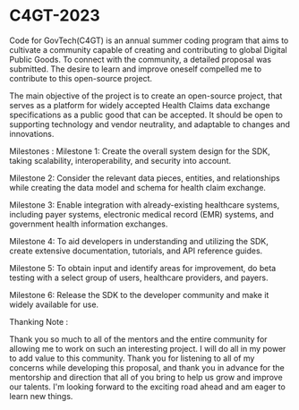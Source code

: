# C4GT-2023
Code for GovTech(C4GT) is an annual summer coding program that aims to cultivate a community capable of creating and contributing to global Digital Public Goods. To connect with the community, a detailed proposal was submitted. The desire to learn and improve oneself compelled me to contribute to this open-source project. 

The main objective of the project is to create an open-source project, that serves as a platform for widely accepted Health Claims data exchange specifications as a public good that can be accepted. It should be open to supporting technology and vendor neutrality, and adaptable to changes and innovations. 

Milestones :
Milestone 1: Create the overall system design for the SDK, taking scalability, interoperability, and security into account.

Milestone 2: Consider the relevant data pieces, entities, and relationships while creating the data model and schema for health claim exchange.

Milestone 3: Enable integration with already-existing healthcare systems, including payer systems, electronic medical record (EMR) systems, and government health information exchanges.

Milestone 4: To aid developers in understanding and utilizing the SDK, create extensive documentation, tutorials, and API reference guides.

Milestone 5: To obtain input and identify areas for improvement, do beta testing with a select group of users, healthcare providers, and payers.

Milestone 6: Release the SDK to the developer community and make it widely available for use.

Thanking Note :

Thank you so much to all of the mentors and the entire community for allowing me to work on such an interesting project. I will do all in my power to add value to this community. Thank you for listening to all of my concerns while developing this proposal, and thank you in advance for the mentorship and direction that all of you bring to help us grow and improve our talents. I'm looking forward to the exciting road ahead and am eager to learn new things.
